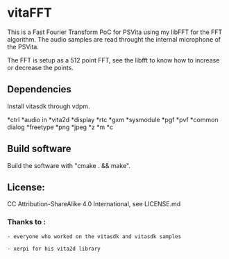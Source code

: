 # vitaFFT


This is a Fast Fourier Transform PoC for PSVita using my libFFT for the FFT algorithm.
The audio samples are read throught the internal microphone of the PSVita.

The FFT is setup as a 512 point FFT, see the libfft to know how to increase or decrease the points.

## Dependencies

Install vitasdk through vdpm.

*ctrl
*audio in
*vita2d
*display
*rtc
*gxm
*sysmodule
*pgf
*pvf
*common dialog
*freetype
*png
*jpeg
*z
*m
*c

## Build software

Build the software with "cmake . && make".

## License:

CC Attribution-ShareAlike 4.0 International, see LICENSE.md

### Thanks to :

	- everyone who worked on the vitasdk and vitasdk samples

	- xerpi for his vita2d library
